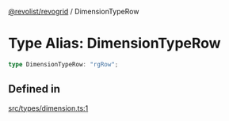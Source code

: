 [@revolist/revogrid](README.md) / DimensionTypeRow

# Type Alias: DimensionTypeRow

```ts
type DimensionTypeRow: "rgRow";
```

## Defined in

[src/types/dimension.ts:1](https://github.com/revolist/revogrid/blob/a05de3c33a7ba2a618c9fb3780f2f2c0197bcd28/src/types/dimension.ts#L1)
